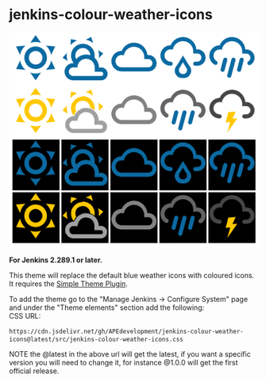 # jenkins-colour-weather-icons

![Alt text](./images/jenkins-colour-weather-icons.png?raw=true "Jenkins Colour Weather Icons")

**For Jenkins 2.289.1 or later.**

This theme will replace the default blue weather icons with coloured icons.  It requires the [Simple Theme Plugin](https://plugins.jenkins.io/simple-theme-plugin/).

To add the theme go to the "Manage Jenkins -> Configure System" page and under the "Theme elements" section add the following:<br/>
CSS URL:
```text
https://cdn.jsdelivr.net/gh/APEdevelopment/jenkins-colour-weather-icons@latest/src/jenkins-colour-weather-icons.css
```
NOTE the @latest in the above url will get the latest, if you want a specific version you will need to change it, for instance @1.0.0 will get the first official release.
